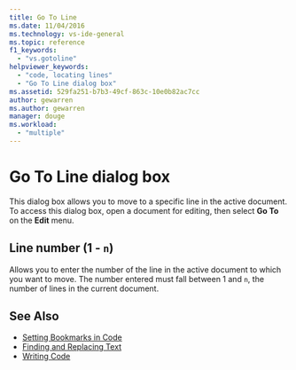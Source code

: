```yaml
---
title: Go To Line
ms.date: 11/04/2016
ms.technology: vs-ide-general
ms.topic: reference
f1_keywords:
  - "vs.gotoline"
helpviewer_keywords:
  - "code, locating lines"
  - "Go To Line dialog box"
ms.assetid: 529fa251-b7b3-49cf-863c-10e0b82ac7cc
author: gewarren
ms.author: gewarren
manager: douge
ms.workload:
  - "multiple"
---
```

# Go To Line dialog box

This dialog box allows you to move to a specific line in the active document. To access this dialog box, open a document for editing, then select **Go To** on the **Edit** menu.

## Line number (1 - `n`)

Allows you to enter the number of the line in the active document to which you want to move. The number entered must fall between 1 and `n`, the number of lines in the current document.

## See Also

- [Setting Bookmarks in Code](../../ide/setting-bookmarks-in-code.md)
- [Finding and Replacing Text](../../ide/finding-and-replacing-text.md)
- [Writing Code](../../ide/writing-code-in-the-code-and-text-editor.md)